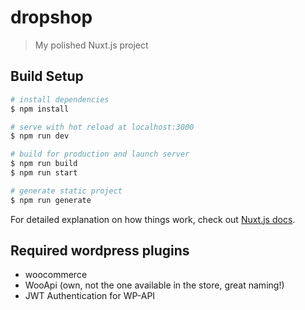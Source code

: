 # dropshop

> My polished Nuxt.js project

## Build Setup

```bash
# install dependencies
$ npm install

# serve with hot reload at localhost:3000
$ npm run dev

# build for production and launch server
$ npm run build
$ npm run start

# generate static project
$ npm run generate
```

For detailed explanation on how things work, check out [Nuxt.js docs](https://nuxtjs.org).

## Required wordpress plugins

- woocommerce
- WooApi (own, not the one available in the store, great naming!)
- JWT Authentication for WP-API
